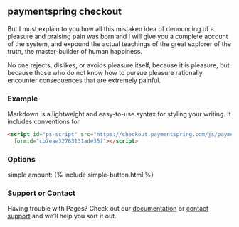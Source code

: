 ## paymentspring checkout

But I must explain to you how all this mistaken idea of denouncing of a pleasure and praising pain was born and I will give you a complete account of the system, and expound the actual teachings of the great explorer of the truth, the master-builder of human happiness. 

No one rejects, dislikes, or avoids pleasure itself, because it is pleasure, but because those who do not know how to pursue pleasure rationally encounter consequences that are extremely painful.


### Example

Markdown is a lightweight and easy-to-use syntax for styling your writing. It includes conventions for

```markdown
<script id="ps-script" src="https://checkout.paymentspring.com/js/paymentspring.js"
  formid="cb7eae32763131ade35f"></script>
```

### Options

simple amount:
{% include simple-button.html %}

### Support or Contact

Having trouble with Pages? Check out our [documentation](https://help.github.com/categories/github-pages-basics/) or [contact support](https://github.com/contact) and we’ll help you sort it out.
